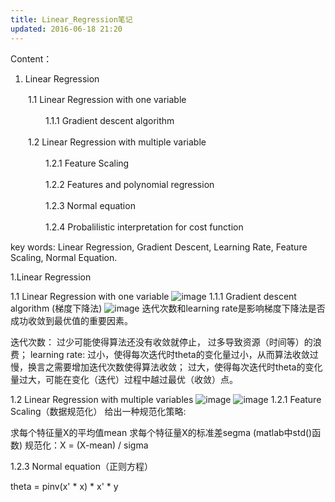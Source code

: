 ```yaml
---
title: Linear_Regression笔记
updated: 2016-06-18 21:20
---
```


Content：

1. Linear Regression

　　1.1 Linear Regression with one variable

　　　　1.1.1 Gradient descent algorithm

　　1.2 Linear Regression with multiple variable

　　　　1.2.1 Feature Scaling

　　　　1.2.2 Features and polynomial regression

　　　　1.2.3 Normal equation

　　　　1.2.4 Probalilistic interpretation for cost function

key words: Linear Regression, Gradient Descent, Learning Rate, Feature Scaling, Normal Equation.

1.Linear Regression

1.1 Linear Regression with one variable
	![image](http://images2015.cnblogs.com/blog/788978/201603/788978-20160306203144096-1897459866.png)
	1.1.1 Gradient descent algorithm (梯度下降法)
	![image](http://images2015.cnblogs.com/blog/788978/201603/788978-20160306204343284-1109777704.png)
	迭代次数和learning rate是影响梯度下降法是否成功收敛到最优值的重要因素。

迭代次数：
过少可能使得算法还没有收敛就停止，
过多导致资源（时间等）的浪费；
learning rate:
过小，使得每次迭代时theta的变化量过小，从而算法收敛过慢，换言之需要增加迭代次数使得算法收敛；
过大，使得每次迭代时theta的变化量过大，可能在变化（迭代）过程中越过最优（收敛）点。

1.2 Linear Regression with multiple variables
![image](http://images2015.cnblogs.com/blog/788978/201603/788978-20160306205252080-1475559689.png)
![image](http://images2015.cnblogs.com/blog/788978/201603/788978-20160306210731534-570574008.png)
1.2.1 Feature Scaling（数据规范化）
给出一种规范化策略:

求每个特征量X的平均值mean
求每个特征量X的标准差segma         (matlab中std()函数)
规范化：X = (X-mean) / sigma

1.2.3 Normal equation（正则方程）

theta = pinv(x' * x) * x' * y
